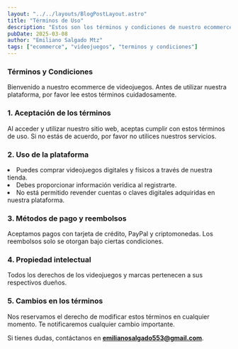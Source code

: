 ```yaml
---
layout: "../../layouts/BlogPostLayout.astro"
title: "Términos de Uso"
description: "Estos son los términos y condiciones de nuestro ecommerce de videojuegos."
pubDate: 2025-03-08
author: "Emiliano Salgado Mtz"
tags: ["ecommerce", "videojuegos", "terminos y condiciones"]
---
```


<h3 class="text-xl text-gray-700 font-semibold">Términos y Condiciones</h3>

Bienvenido a nuestro ecommerce de videojuegos. Antes de utilizar nuestra plataforma, por favor lee estos términos cuidadosamente.

<h3 class="text-xl text-gray-700 font-semibold">1. Aceptación de los términos</h3>

Al acceder y utilizar nuestro sitio web, aceptas cumplir con estos términos de uso. Si no estás de acuerdo, por favor no utilices nuestros servicios.

<h3 class="text-xl text-gray-700 font-semibold">2. Uso de la plataforma</h3>

<li>Puedes comprar videojuegos digitales y físicos a través de nuestra tienda.</li>
<li>Debes proporcionar información verídica al registrarte.</li>
<li>No está permitido revender cuentas o claves digitales adquiridas en nuestra plataforma.</li>

<h3 class="text-xl text-gray-700 font-semibold">3. Métodos de pago y reembolsos</h3>

Aceptamos pagos con tarjeta de crédito, PayPal y criptomonedas. Los reembolsos solo se otorgan bajo ciertas condiciones.

<h3 class="text-xl text-gray-700 font-semibold">4. Propiedad intelectual</h3>

Todos los derechos de los videojuegos y marcas pertenecen a sus respectivos dueños.

<h3 class="text-xl text-gray-700 font-semibold">5. Cambios en los términos</h3>

Nos reservamos el derecho de modificar estos términos en cualquier momento. Te notificaremos cualquier cambio importante.

Si tienes dudas, contáctanos en **[emilianosalgado553@gmail.com](mailto:emilianosalgado553@gmail.com)**.
